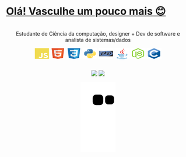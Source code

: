 <a href="https://github.com/lordevan">
    <h1>Olá! Vasculhe um pouco mais 😊</h1>
  </a>

<div align="center">
  <p align="center">
    <br/>
    Estudante de Ciência da computação, designer + Dev de software e analista de sistemas/dados
      <br>
  <div style="display: inline_block">
    <img align="center" alt="Elli-Js" height="30" width="40" src="https://raw.githubusercontent.com/devicons/devicon/master/icons/javascript/javascript-plain.svg">
    <img align="center" alt="Elli-HTML" height="30" width="40" src="https://raw.githubusercontent.com/devicons/devicon/master/icons/html5/html5-original.svg">
    <img align="center" alt="Elli-CSS" height="30" width="40" src="https://raw.githubusercontent.com/devicons/devicon/master/icons/css3/css3-original.svg">
    <img align="center" alt="Elli-Python" height="30" width="40" src="https://raw.githubusercontent.com/devicons/devicon/master/icons/python/python-original.svg">
    <img align="center" alt="Elli-Php" height="30" width="40" src="https://raw.githubusercontent.com/devicons/devicon/master/icons/php/php-original.svg">
    <img align="center" alt="Elli-Java" height="30" width="40" src="https://raw.githubusercontent.com/devicons/devicon/master/icons/java/java-original.svg">
    <img align="center" alt="Elli-NodeJs" height="30" width="40" src="https://raw.githubusercontent.com/devicons/devicon/master/icons/nodejs/nodejs-original.svg">
    <img align="center" alt="Elli-C" height="30" width="40" src="https://raw.githubusercontent.com/devicons/devicon/master/icons/c/c-original.svg">
  </div>
  </p>
  <br>
  
  <div style="display: inline_block">
  <img 
       height="140em" 
       src="https://github-readme-stats.vercel.app/api?username=lordevan&show_icons=true&layout=compact&theme=radical&hide_border=true&custom_title=Pontuação"/>
    <img 
       height="140em" 
       src="https://github-readme-stats.vercel.app/api/top-langs/?username=lordevan&layout=compact&theme=radical&hide_border=true&custom_title=Rank%20de%20linguagens"/>
  </div>
  
  ![Snake animation](https://github.com/rafaballerini/rafaballerini/blob/output/github-contribution-grid-snake.svg)
  
</div>
<br>
